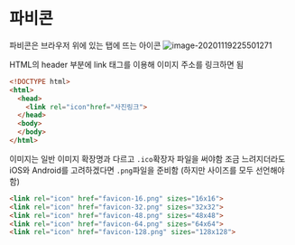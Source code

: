 # 파비콘

파비콘은 브라우저 위에 있는 탭에 뜨는 아이콘
![image-20201119225501271](C:\Users\user\AppData\Roaming\Typora\typora-user-images\image-20201119225501271.png)

HTML의 header 부분에 link 태그를 이용해 이미지 주소를 링크하면 됨

```html
<!DOCTYPE html>
<html>
  <head>
    <link rel="icon"href="사진링크">
  </head>
  <body>
  </body>
</html>
```

이미지는 일반 이미지 확장명과 다르고 `.ico`확장자 파일을 써야함
조금 느려지더라도 iOS와 Android를 고려하겠다면 `.png`파일을 준비함
(하지만 사이즈를 모두 선언해야 함)

```html
<link rel="icon" href="favicon-16.png" sizes="16x16">
<link rel="icon" href="favicon-32.png" sizes="32x32">
<link rel="icon" href="favicon-48.png" sizes="48x48">
<link rel="icon" href="favicon-64.png" sizes="64x64">
<link rel="icon" href="favicon-128.png" sizes="128x128">
```